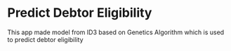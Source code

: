 # Predict Debtor Eligibility

This app made model from ID3 based on Genetics Algorithm which is used to predict debtor eligibility
